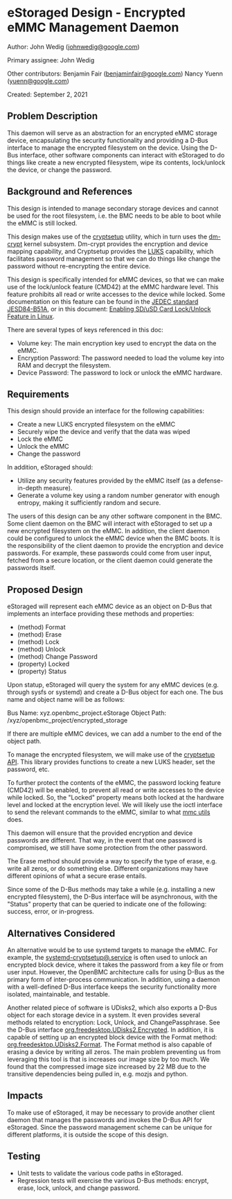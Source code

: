 
# eStoraged Design - Encrypted eMMC Management Daemon

Author: John Wedig (johnwedig@google.com)

Primary assignee: John Wedig

Other contributors:
Benjamin Fair (benjaminfair@google.com)
Nancy Yuenn (yuenn@google.com)

Created: September 2, 2021

## Problem Description

This daemon will serve as an abstraction for an encrypted eMMC storage device,
encapsulating the security functionality and providing a D-Bus interface to
manage the encrypted filesystem on the device. Using the D-Bus interface, other
software components can interact with eStoraged to do things like create a
new encrypted filesystem, wipe its contents, lock/unlock the device, or change
the password.

## Background and References

This design is intended to manage secondary storage devices and cannot be used
for the root filesystem, i.e. the BMC needs to be able to boot while the eMMC
is still locked.

This design makes use of the
[cryptsetup](https://gitlab.com/cryptsetup/cryptsetup) utility, which in turn
uses the [dm-crypt](https://en.wikipedia.org/wiki/Dm-crypt) kernel subsystem.
Dm-crypt provides the encryption and device mapping capability, and Cryptsetup
provides the [LUKS](https://en.wikipedia.org/wiki/Linux_Unified_Key_Setup)
capability, which facilitates password management so that we can do things like
change the password without re-encrypting the entire device.

This design is specifically intended for eMMC devices, so that we can make use
of the lock/unlock feature (CMD42) at the eMMC hardware level. This feature
prohibits all read or write accesses to the device while locked. Some
documentation on this feature can be found in the
[JEDEC standard JESD84-B51A](https://www.jedec.org/document_search?search_api_views_fulltext=jesd84-b51), or in this document:
[Enabling SD/uSD Card Lock/Unlock Feature in Linux](https://media-www.micron.com/-/media/client/global/documents/products/technical-note/sd-cards/tnsd01_enable_sd_lock_unlock_in_linux.pdf?rev=03f03a6bc0f8435fafa93a8fc8e88988).

There are several types of keys referenced in this doc:

- Volume key: The main encryption key used to encrypt the data on the eMMC.
- Encryption Password: The password needed to load the volume key into RAM and
  decrypt the filesystem.
- Device Password: The password to lock or unlock the eMMC hardware.

## Requirements

This design should provide an interface for the following capabilities:
- Create a new LUKS encrypted filesystem on the eMMC
- Securely wipe the device and verify that the data was wiped
- Lock the eMMC
- Unlock the eMMC
- Change the password

In addition, eStoraged should:
- Utilize any security features provided by the eMMC itself (as a
  defense-in-depth measure).
- Generate a volume key using a random number generator with enough entropy,
  making it sufficiently random and secure.

The users of this design can be any other software component in the BMC. Some
client daemon on the BMC will interact with eStoraged to set up a new encrypted
filesystem on the eMMC. In addition, the client daemon could be configured to
unlock the eMMC device when the BMC boots. It is the responsibility of the
client daemon to provide the encryption and device passwords. For example,
these passwords could come from user input, fetched from a secure location, or
the client daemon could generate the passwords itself.

## Proposed Design

eStoraged will represent each eMMC device as an object on D-Bus that implements
an interface providing these methods and properties:
- (method) Format
- (method) Erase
- (method) Lock
- (method) Unlock
- (method) Change Password
- (property) Locked
- (property) Status

Upon statup, eStoraged will query the system for any eMMC devices (e.g. through
sysfs or systemd) and create a D-Bus object for each one. The bus name and
object name will be as follows:

Bus Name: xyz.openbmc_project.eStorage
Object Path: /xyz/openbmc_project/encrypted_storage

If there are multiple eMMC devices, we can add a number to the end of the
object path.

To manage the encrypted filesystem, we will make use of the
[cryptsetup API](https://mbroz.fedorapeople.org/libcryptsetup_API/). This
library provides functions to create a new LUKS header, set the password, etc.

To further protect the contents of the eMMC, the password locking feature
(CMD42) will be enabled, to prevent all read or write accesses to the device
while locked. So, the "Locked" property means both locked at the hardware level
and locked at the encryption level. We will likely use the ioctl interface to
send the relevant commands to the eMMC, similar to what
[mmc utils](https://git.kernel.org/pub/scm/utils/mmc/mmc-utils.git/) does.

This daemon will ensure that the provided encryption and device passwords are
different. That way, in the event that one password is compromised, we still
have some protection from the other password.

The Erase method should provide a way to specify the type of erase, e.g. write
all zeros, or do something else. Different organizations may have different
opinions of what a secure erase entails.

Since some of the D-Bus methods may take a while (e.g. installing a new
encrypted filesystem), the D-Bus interface will be asynchronous, with the
"Status" property that can be queried to indicate one of the following:
success, error, or in-progress.

## Alternatives Considered
An alternative would be to use systemd targets to manage the eMMC. For example,
the
[systemd-cryptsetup@.service](https://www.freedesktop.org/software/systemd/man/systemd-cryptsetup@.service.html)
is often used to unlock an encrypted block device, where it takes the password
from a key file or from user input. However, the OpenBMC architecture calls for
using D-Bus as the primary form of inter-process communication. In addition,
using a daemon with a well-defined D-Bus interface keeps the security
functionality more isolated, maintainable, and testable.

Another related piece of software is UDisks2, which also exports a D-Bus object
for each storage device in a system. It even provides several methods related
to encryption: Lock, Unlock, and ChangePassphrase. See the D-Bus interface
[org.freedesktop.UDisks2.Encrypted](http://storaged.org/doc/udisks2-api/2.7.5/gdbus-org.freedesktop.UDisks2.Encrypted.html).
In addition, it is capable of setting up an encrypted block device with the
Format method: [org.freedesktop.UDisks2.Format](http://storaged.org/doc/udisks2-api/latest/gdbus-org.freedesktop.UDisks2.Block.html#gdbus-method-org-freedesktop-UDisks2-Block.Format).
The Format method is also capable of erasing a device by writing all zeros. The
main problem preventing us from leveraging this tool is that is increases our
image size by too much. We found that the compressed image size increased by 22
MB due to the transitive dependencies being pulled in, e.g. mozjs and python.

## Impacts
To make use of eStoraged, it may be necessary to provide another client daemon
that manages the passwords and invokes the D-Bus API for eStoraged. Since the
password management scheme can be unique for different platforms, it is outside
the scope of this design.

## Testing
- Unit tests to validate the various code paths in eStoraged.
- Regression tests will exercise the various D-Bus methods: encrypt, erase,
  lock, unlock, and change password.
